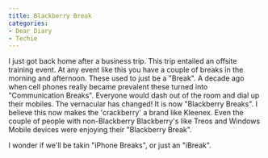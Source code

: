 ```yaml
---
title: Blackberry Break
categories:
- Dear Diary
- Techie
---
```


I just got back home after a business trip. This trip entailed an offsite training event. At any event like this you have a couple of breaks in the morning and afternoon. These used to just be a "Break". A decade ago when cell phones really became prevalent these turned into "Communication Breaks". Everyone would dash out of the room and dial up their mobiles.
The vernacular has changed! It is now "Blackberry Breaks". I believe this now makes the 'crackberry' a brand like Kleenex. Even the couple of people with non-Blackberry Blackberry's like Treos and Windows Mobile devices were enjoying their "Blackberry Break".

I wonder if we'll be takin "iPhone Breaks", or just an "iBreak".
